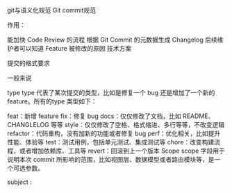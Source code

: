 git与语义化规范
Git commit规范

作用：

能加快 Code Review 的流程
根据 Git Commit 的元数据生成 Changelog
后续维护者可以知道 Feature 被修改的原因
技术方案



提交的格式要求

一般来说



 

 

type
type 代表了某次提交的类型，比如是修复一个 bug 还是增加了一个新的 feature。所有的type 类型如下：

feat：新增 feature
fix：修复 bug
docs：仅仅修改了文档，比如 README、CHANGLELOG 等等
style：仅仅修改了空格、格式缩进、多行等等，不改变逻辑
refactor：代码重构，没有加新的功能或者修复 bug
perf：优化相关，比如提升性能、体验等
test：测试用例，包括单元测试、集成测试等
chore：改变构建流程，或者增加依赖库、工具等
revert：回滚到上一个版本
Scope
scope 字段用于说明本次 commit 所影响的范围，比如视图层、数据模型或者路由模块等，是一个可选参数。

subject
:
